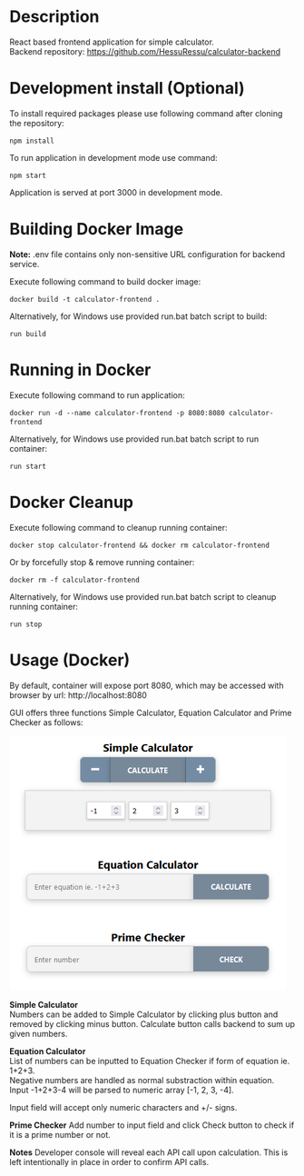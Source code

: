 # Description
React based frontend application for simple calculator.  
Backend repository: https://github.com/HessuRessu/calculator-backend

# Development install (Optional)

To install required packages please use following command after cloning the repository:
```
npm install
```

To run application in development mode use command:
```
npm start
```

Application is served at port 3000 in development mode.

# Building Docker Image

<b>Note:</b> .env file contains only non-sensitive URL configuration for backend service.

Execute following command to build docker image:
```
docker build -t calculator-frontend .
```

Alternatively, for Windows use provided run.bat batch script to build:
```
run build
```

# Running in Docker

Execute following command to run application:
```
docker run -d --name calculator-frontend -p 8080:8080 calculator-frontend
```

Alternatively, for Windows use provided run.bat batch script to run container:
```
run start
```

# Docker Cleanup

Execute following command to cleanup running container:
```
docker stop calculator-frontend && docker rm calculator-frontend
```

Or by forcefully stop & remove running container:
```
docker rm -f calculator-frontend
```

Alternatively, for Windows use provided run.bat batch script to cleanup running container:
```
run stop
```

# Usage (Docker)

By default, container will expose port 8080, which may be accessed with browser by url: http://localhost:8080

GUI offers three functions Simple Calculator, Equation Calculator and Prime Checker as follows:

![GUI Example](./img/GUI.png "Calculator frontend")

<b>Simple Calculator</b>  
Numbers can be added to Simple Calculator by clicking plus button and removed by clicking minus button. Calculate button calls backend to sum up given numbers.

<b>Equation Calculator</b>  
List of numbers can be inputted to Equation Checker if form of equation ie. 1+2+3.  
Negative numbers are handled as normal substraction within equation.  
Input -1+2+3-4 will be parsed to numeric array [-1, 2, 3, -4].

Input field will accept only numeric characters and +/- signs.

<b>Prime Checker</b>
Add number to input field and click Check button to check if it is a prime number or not.

<b>Notes</b>
Developer console will reveal each API call upon calculation. This is left intentionally in place in order to confirm API calls.
